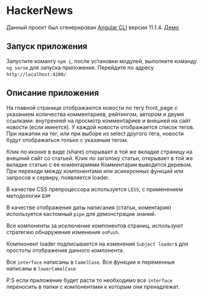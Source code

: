 # HackerNews

Данный проект был сгенерирован [Angular CLI](https://github.com/angular/angular-cli) версии 11.1.4.
[Демо](https://test-hacker-news.netlify.app/)

## Запуск приложения

Запустите команту `npm i`, после установки модулей, выполните команду `ng serve` для запуска приложения. Перейдите по адресу `http://localhost:4200/`. 

## Описание приложения

На главной странице отображаются новости по тегу front_page с указанием количества
комментариев, рейтингом, автором и двумя ссылками: внутренней на просмотр
комментариев и внешней на сайт новости (если имеется). У каждой новости отображается список тегов.
При нажатии на тег, или при выборе из select другого тега, новости будут отображаться только с указаным тегом.


Клик по иконке в виде (share) открывает в той же вкладке страницу на внешний сайт со статьей.
Клик по заголоку статьи, открывает в той же вкладке статью с ее коментариями
Комментарии выводятся деревом.
При переходе между компонентами или асинхронных функций или запросов к серверу, появляется loader.

В качестве CSS препроцессора используется `LESS`, с применением методологии `БЭМ`

В качестве отображения даты написания (статьи, коментария) используется кастомный `pipe` для демонстрации знаний.

Все компоненты за исключение компонентов страниц, используют стратегию обнаружения изменения `onPush`.

Компнонент loader подписывается на изменения `Subject loader$` для простоты отображения данного компонента.

Все `interface` написаны в `CamelCase`.
Все функции и переменные написаны в `lowerCamelCase`


P.S  если приложение будет расти то необходимо все  `interface` переносить в папки с компонентами к которым они пренадлежат.
